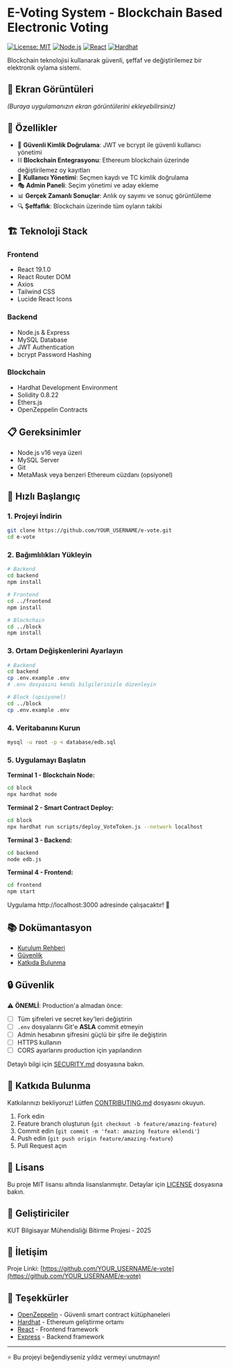 # E-Voting System - Blockchain Based Electronic Voting

[![License: MIT](https://img.shields.io/badge/License-MIT-yellow.svg)](https://opensource.org/licenses/MIT)
[![Node.js](https://img.shields.io/badge/node-%3E%3D16.0.0-brightgreen)](https://nodejs.org/)
[![React](https://img.shields.io/badge/react-19.1.0-blue)](https://reactjs.org/)
[![Hardhat](https://img.shields.io/badge/hardhat-2.24.0-orange)](https://hardhat.org/)

Blockchain teknolojisi kullanarak güvenli, şeffaf ve değiştirilemez bir elektronik oylama sistemi.

## 📸 Ekran Görüntüleri

*(Buraya uygulamanızın ekran görüntülerini ekleyebilirsiniz)*

## 🎯 Özellikler

- 🔐 **Güvenli Kimlik Doğrulama**: JWT ve bcrypt ile güvenli kullanıcı yönetimi
- ⛓️ **Blockchain Entegrasyonu**: Ethereum blockchain üzerinde değiştirilemez oy kayıtları
- 👤 **Kullanıcı Yönetimi**: Seçmen kaydı ve TC kimlik doğrulama
- 🎭 **Admin Paneli**: Seçim yönetimi ve aday ekleme
- 📊 **Gerçek Zamanlı Sonuçlar**: Anlık oy sayımı ve sonuç görüntüleme
- 🔍 **Şeffaflık**: Blockchain üzerinde tüm oyların takibi

## 🏗️ Teknoloji Stack

### Frontend
- React 19.1.0
- React Router DOM
- Axios
- Tailwind CSS
- Lucide React Icons

### Backend
- Node.js & Express
- MySQL Database
- JWT Authentication
- bcrypt Password Hashing

### Blockchain
- Hardhat Development Environment
- Solidity 0.8.22
- Ethers.js
- OpenZeppelin Contracts

## 📋 Gereksinimler

- Node.js v16 veya üzeri
- MySQL Server
- Git
- MetaMask veya benzeri Ethereum cüzdanı (opsiyonel)

## 🚀 Hızlı Başlangıç

### 1. Projeyi İndirin
```bash
git clone https://github.com/YOUR_USERNAME/e-vote.git
cd e-vote
```

### 2. Bağımlılıkları Yükleyin

```bash
# Backend
cd backend
npm install

# Frontend
cd ../frontend
npm install

# Blockchain
cd ../block
npm install
```

### 3. Ortam Değişkenlerini Ayarlayın

```bash
# Backend
cd backend
cp .env.example .env
# .env dosyasını kendi bilgilerinizle düzenleyin

# Block (opsiyonel)
cd ../block
cp .env.example .env
```

### 4. Veritabanını Kurun

```bash
mysql -u root -p < database/edb.sql
```

### 5. Uygulamayı Başlatın

**Terminal 1 - Blockchain Node:**
```bash
cd block
npx hardhat node
```

**Terminal 2 - Smart Contract Deploy:**
```bash
cd block
npx hardhat run scripts/deploy_VoteToken.js --network localhost
```

**Terminal 3 - Backend:**
```bash
cd backend
node edb.js
```

**Terminal 4 - Frontend:**
```bash
cd frontend
npm start
```

Uygulama http://localhost:3000 adresinde çalışacaktır! 🎉

## 📚 Dokümantasyon

- [Kurulum Rehberi](README.md#kurulum)
- [Güvenlik](SECURITY.md)
- [Katkıda Bulunma](CONTRIBUTING.md)

## 🔒 Güvenlik

⚠️ **ÖNEMLİ**: Production'a almadan önce:
- [ ] Tüm şifreleri ve secret key'leri değiştirin
- [ ] `.env` dosyalarını Git'e **ASLA** commit etmeyin
- [ ] Admin hesabının şifresini güçlü bir şifre ile değiştirin
- [ ] HTTPS kullanın
- [ ] CORS ayarlarını production için yapılandırın

Detaylı bilgi için [SECURITY.md](SECURITY.md) dosyasına bakın.

## 🤝 Katkıda Bulunma

Katkılarınızı bekliyoruz! Lütfen [CONTRIBUTING.md](CONTRIBUTING.md) dosyasını okuyun.

1. Fork edin
2. Feature branch oluşturun (`git checkout -b feature/amazing-feature`)
3. Commit edin (`git commit -m 'feat: amazing feature eklendi'`)
4. Push edin (`git push origin feature/amazing-feature`)
5. Pull Request açın

## 📝 Lisans

Bu proje MIT lisansı altında lisanslanmıştır. Detaylar için [LICENSE](LICENSE) dosyasına bakın.

## 👥 Geliştiriciler

KUT Bilgisayar Mühendisliği Bitirme Projesi - 2025

## 📧 İletişim

Proje Linki: [https://github.com/YOUR_USERNAME/e-vote](https://github.com/YOUR_USERNAME/e-vote)

## 🙏 Teşekkürler

- [OpenZeppelin](https://openzeppelin.com/) - Güvenli smart contract kütüphaneleri
- [Hardhat](https://hardhat.org/) - Ethereum geliştirme ortamı
- [React](https://reactjs.org/) - Frontend framework
- [Express](https://expressjs.com/) - Backend framework

---

⭐ Bu projeyi beğendiyseniz yıldız vermeyi unutmayın!
